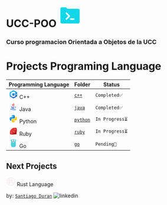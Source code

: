 # **UCC-POO** ![icon](./images/code.png) 
### Curso programacion Orientada a Objetos de la UCC

# **Projects Programing Language** 

| Programming Language                       | Folder                |  Status         |
| ------------------------------------------ | --------------------- | --------------  |
| ![c++](./images/icon-c.png) C++            | [`c++`](./c++)        | `Completed✅`   |
| ![java](./images/icon-java.png) Java       | [`java`](./java/)     | `Completed✅`   |
| ![python](./images/icon-python.png) Python | [`python`](./python/) | `In Progress⏳` |
| ![ruby](./images/icon-ruby.png) Ruby       | [`ruby`](./ruby/)     | `In Progress⏳` |
| ![go](./images/icon-go.png) Go             | [`go`](./go/)         | `Pending📌`     |

## Next Projects
![rust](./images/icon-rust.png) Rust Language

by: [`Santiago Duran`](https://www.linkedin.com/in/santiago-duran-canedo-2b713b231/) ![linkedin](https://img.icons8.com/sf-ultralight/2x/linkedin.png)
